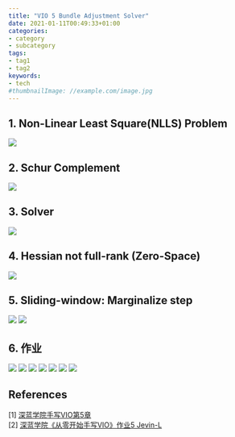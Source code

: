 ```yaml
---
title: "VIO 5 Bundle Adjustment Solver"
date: 2021-01-11T00:49:33+01:00
categories:
- category
- subcategory
tags:
- tag1
- tag2
keywords:
- tech
#thumbnailImage: //example.com/image.jpg
---
```


<!--more-->

## 1. Non-Linear Least Square(NLLS) Problem
![](https://res.cloudinary.com/dr5l034cf/image/upload/v1611007327/VIO/VIO-5/GN_zvaxcl.png)

## 2. Schur Complement
![](https://res.cloudinary.com/dr5l034cf/image/upload/v1611007399/VIO/VIO-5/Schur_tz0x2z.png)

## 3. Solver
![](https://res.cloudinary.com/dr5l034cf/image/upload/v1611007507/VIO/VIO-5/Solver_riq2wy.png)

## 4. Hessian not full-rank (Zero-Space)
![](https://res.cloudinary.com/dr5l034cf/image/upload/v1611007610/VIO/VIO-5/H-not-full-rank_zp8tjz.png)

## 5. Sliding-window: Marginalize step
![](https://res.cloudinary.com/dr5l034cf/image/upload/v1611007770/VIO/VIO-5/Sliding-Window-1_ikxzdq.png)
![](https://res.cloudinary.com/dr5l034cf/image/upload/v1611007734/VIO/VIO-5/Sliding-Window-2_ggqqfe.png)

## 6. 作业
![](https://res.cloudinary.com/dr5l034cf/image/upload/v1611008109/VIO/VIO-5/7_gzk8pr.png)
![](https://res.cloudinary.com/dr5l034cf/image/upload/v1611008107/VIO/VIO-5/6_rt7vti.png)
![](https://res.cloudinary.com/dr5l034cf/image/upload/v1611008111/VIO/VIO-5/5_ok7s3t.png)
![](https://res.cloudinary.com/dr5l034cf/image/upload/v1611008096/VIO/VIO-5/4_clwvok.png)
![](https://res.cloudinary.com/dr5l034cf/image/upload/v1611008106/VIO/VIO-5/3_tzj6kg.png)
![](https://res.cloudinary.com/dr5l034cf/image/upload/v1611008100/VIO/VIO-5/2_rsfebj.png)
![](https://res.cloudinary.com/dr5l034cf/image/upload/v1611008100/VIO/VIO-5/1_cgj6d2.png)

## References
[1] [深蓝学院手写VIO第5章](shenlanxueyuan.com)\
[2] [深蓝学院《从零开始手写VIO》作业5 Jevin-L](https://blog.csdn.net/hitljy/article/details/108064824#commentBox)

